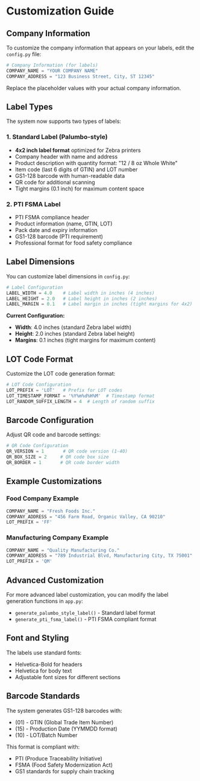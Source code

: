 # Customization Guide

## Company Information

To customize the company information that appears on your labels, edit the `config.py` file:

```python
# Company Information (for labels)
COMPANY_NAME = "YOUR COMPANY NAME"
COMPANY_ADDRESS = "123 Business Street, City, ST 12345"
```

Replace the placeholder values with your actual company information.

## Label Types

The system now supports two types of labels:

### 1. Standard Label (Palumbo-style)
- **4x2 inch label format** optimized for Zebra printers
- Company header with name and address
- Product description with quantity format: "12 / 8 oz Whole White"
- Item code (last 6 digits of GTIN) and LOT number
- GS1-128 barcode with human-readable data
- QR code for additional scanning
- Tight margins (0.1 inch) for maximum content space

### 2. PTI FSMA Label
- PTI FSMA compliance header
- Product information (name, GTIN, LOT)
- Pack date and expiry information
- GS1-128 barcode (PTI requirement)
- Professional format for food safety compliance

## Label Dimensions

You can customize label dimensions in `config.py`:

```python
# Label Configuration
LABEL_WIDTH = 4.0    # Label width in inches (4 inches)
LABEL_HEIGHT = 2.0   # Label height in inches (2 inches)
LABEL_MARGIN = 0.1   # Label margin in inches (tight margins for 4x2)
```

**Current Configuration:**
- **Width**: 4.0 inches (standard Zebra label width)
- **Height**: 2.0 inches (standard Zebra label height)
- **Margins**: 0.1 inches (tight margins for maximum content)

## LOT Code Format

Customize the LOT code generation format:

```python
# LOT Code Configuration
LOT_PREFIX = 'LOT'   # Prefix for LOT codes
LOT_TIMESTAMP_FORMAT = '%Y%m%d%H%M'  # Timestamp format
LOT_RANDOM_SUFFIX_LENGTH = 4  # Length of random suffix
```

## Barcode Configuration

Adjust QR code and barcode settings:

```python
# QR Code Configuration
QR_VERSION = 1       # QR code version (1-40)
QR_BOX_SIZE = 2     # QR code box size
QR_BORDER = 1       # QR code border width
```

## Example Customizations

### Food Company Example
```python
COMPANY_NAME = "Fresh Foods Inc."
COMPANY_ADDRESS = "456 Farm Road, Organic Valley, CA 90210"
LOT_PREFIX = 'FF'
```

### Manufacturing Company Example
```python
COMPANY_NAME = "Quality Manufacturing Co."
COMPANY_ADDRESS = "789 Industrial Blvd, Manufacturing City, TX 75001"
LOT_PREFIX = 'QM'
```

## Advanced Customization

For more advanced label customization, you can modify the label generation functions in `app.py`:

- `generate_palumbo_style_label()` - Standard label format
- `generate_pti_fsma_label()` - PTI FSMA compliant format

## Font and Styling

The labels use standard fonts:
- Helvetica-Bold for headers
- Helvetica for body text
- Adjustable font sizes for different sections

## Barcode Standards

The system generates GS1-128 barcodes with:
- (01) - GTIN (Global Trade Item Number)
- (15) - Production Date (YYMMDD format)
- (10) - LOT/Batch Number

This format is compliant with:
- PTI (Produce Traceability Initiative)
- FSMA (Food Safety Modernization Act)
- GS1 standards for supply chain tracking
